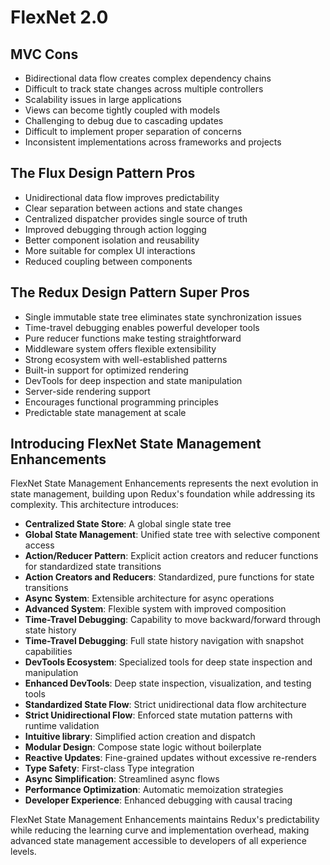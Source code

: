 # FlexNet 2.0

## MVC Cons
- Bidirectional data flow creates complex dependency chains
- Difficult to track state changes across multiple controllers
- Scalability issues in large applications
- Views can become tightly coupled with models
- Challenging to debug due to cascading updates
- Difficult to implement proper separation of concerns
- Inconsistent implementations across frameworks and projects

## The Flux Design Pattern Pros
- Unidirectional data flow improves predictability
- Clear separation between actions and state changes
- Centralized dispatcher provides single source of truth
- Improved debugging through action logging
- Better component isolation and reusability
- More suitable for complex UI interactions
- Reduced coupling between components

## The Redux Design Pattern Super Pros
- Single immutable state tree eliminates state synchronization issues
- Time-travel debugging enables powerful developer tools
- Pure reducer functions make testing straightforward
- Middleware system offers flexible extensibility
- Strong ecosystem with well-established patterns
- Built-in support for optimized rendering
- DevTools for deep inspection and state manipulation
- Server-side rendering support
- Encourages functional programming principles
- Predictable state management at scale

## Introducing FlexNet State Management Enhancements

FlexNet State Management Enhancements represents the next evolution in state management, building upon Redux's foundation while addressing its complexity. This architecture introduces:

- **Centralized State Store**: A global single state tree
- **Global State Management**: Unified state tree with selective component access
- **Action/Reducer Pattern**: Explicit action creators and reducer functions for standardized state transitions
- **Action Creators and Reducers**: Standardized, pure functions for state transitions
- **Async System**: Extensible architecture for async operations
- **Advanced System**: Flexible system with improved composition
- **Time-Travel Debugging**: Capability to move backward/forward through state history
- **Time-Travel Debugging**: Full state history navigation with snapshot capabilities
- **DevTools Ecosystem**: Specialized tools for deep state inspection and manipulation
- **Enhanced DevTools**: Deep state inspection, visualization, and testing tools
- **Standardized State Flow**: Strict unidirectional data flow architecture
- **Strict Unidirectional Flow**: Enforced state mutation patterns with runtime validation
- **Intuitive library**: Simplified action creation and dispatch
- **Modular Design**: Compose state logic without boilerplate
- **Reactive Updates**: Fine-grained updates without excessive re-renders
- **Type Safety**: First-class Type integration
- **Async Simplification**: Streamlined async flows
- **Performance Optimization**: Automatic memoization strategies
- **Developer Experience**: Enhanced debugging with causal tracing

FlexNet State Management Enhancements maintains Redux's predictability while reducing the learning curve and implementation overhead, making advanced state management accessible to developers of all experience levels.
